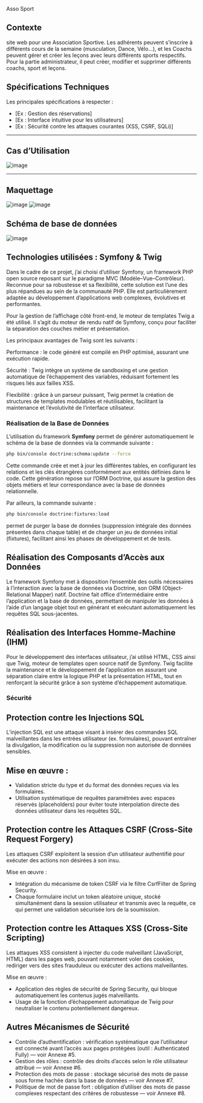 Asso Sport

## Contexte
site web pour
une Association Sportive. Les adhérents peuvent s’inscrire à différents cours de la semaine
(musculation, Dance, Vélo…), et les Coachs peuvent gérer et créer les leçons avec leurs
différents sports respectifs.
Pour la partie administrateur, il peut créer, modifier et supprimer différents coachs, sport et
leçons.

## Spécifications Techniques
Les principales spécifications à respecter :
- [Ex : Gestion des réservations]
- [Ex : Interface intuitive pour les utilisateurs]
- [Ex : Sécurité contre les attaques courantes (XSS, CSRF, SQLi)]

---

## Cas d’Utilisation
![image](https://github.com/user-attachments/assets/013368c1-1d5b-4027-b027-77102464c317)

---

## Maquettage
![image](https://github.com/user-attachments/assets/cba204ba-3f3e-4bf3-9fa1-f018ad038501)
![image](https://github.com/user-attachments/assets/ceb1c2da-c545-4726-b6b8-a9652be6d666)



## Schéma de base de données

![image](https://github.com/user-attachments/assets/2eab8b5f-dd76-43a3-9310-cd2f845ed256)


## Technologies utilisées : Symfony & Twig

Dans le cadre de ce projet, j’ai choisi d’utiliser Symfony, un framework PHP open source reposant sur le paradigme MVC (Modèle–Vue–Contrôleur). Reconnue pour sa robustesse et sa flexibilité, cette solution est l’une des plus répandues au sein de la communauté PHP. Elle est particulièrement adaptée au développement d’applications web complexes, évolutives et performantes.

Pour la gestion de l’affichage côté front-end, le moteur de templates Twig a été utilisé. Il s’agit du moteur de rendu natif de Symfony, conçu pour faciliter la séparation des couches métier et présentation.

Les principaux avantages de Twig sont les suivants :

Performance : le code généré est compilé en PHP optimisé, assurant une exécution rapide.

Sécurité : Twig intègre un système de sandboxing et une gestion automatique de l’échappement des variables, réduisant fortement les risques liés aux failles XSS.

Flexibilité : grâce à un parseur puissant, Twig permet la création de structures de templates modulables et réutilisables, facilitant la maintenance et l’évolutivité de l’interface utilisateur.

### Réalisation de la Base de Données

L’utilisation du framework **Symfony** permet de générer automatiquement le schéma de la base de données via la commande suivante :
```bash
php bin/console doctrine:schema:update --force
```
Cette commande crée et met à jour les différentes tables, en configurant les relations et les clés étrangères conformément aux entités définies dans le code. Cette génération repose sur l’ORM Doctrine, qui assure la gestion des objets métiers et leur correspondance avec la base de données relationnelle.

Par ailleurs, la commande suivante :
```bash
php bin/console doctrine:fixtures:load
```
permet de purger la base de données (suppression intégrale des données présentes dans chaque table) et de charger un jeu de données initial (fixtures), facilitant ainsi les phases de développement et de tests.


## Réalisation des Composants d’Accès aux Données
Le framework Symfony met à disposition l’ensemble des outils nécessaires à l’interaction avec la base de données via Doctrine, son ORM (Object-Relational Mapper) natif.
Doctrine fait office d’intermédiaire entre l’application et la base de données, permettant de manipuler les données à l’aide d’un langage objet tout en générant et exécutant automatiquement les requêtes SQL sous-jacentes.

## Réalisation des Interfaces Homme-Machine (IHM)
Pour le développement des interfaces utilisateur, j’ai utilisé HTML, CSS ainsi que Twig, moteur de templates open source natif de Symfony.
Twig facilite la maintenance et le développement de l’application en assurant une séparation claire entre la logique PHP et la présentation HTML, tout en renforçant la sécurité grâce à son système d’échappement automatique.


### Sécurité

## Protection contre les Injections SQL
L’injection SQL est une attaque visant à insérer des commandes SQL malveillantes dans les entrées utilisateur (ex. formulaires), pouvant entraîner la divulgation, la modification ou la suppression non autorisée de données sensibles.

## Mise en œuvre :
- Validation stricte du type et du format des données reçues via les formulaires.
- Utilisation systématique de requêtes paramétrées avec espaces réservés (placeholders) pour éviter toute interpolation directe des données utilisateur dans les requêtes SQL.

  

## Protection contre les Attaques CSRF (Cross-Site Request Forgery)
Les attaques CSRF exploitent la session d’un utilisateur authentifié pour exécuter des actions non désirées à son insu.

Mise en œuvre :
- Intégration du mécanisme de token CSRF via le filtre CsrfFilter de Spring Security.
- Chaque formulaire inclut un token aléatoire unique, stocké simultanément dans la session utilisateur et transmis avec la requête, ce qui permet une validation sécurisée lors de la soumission.

## Protection contre les Attaques XSS (Cross-Site Scripting)
Les attaques XSS consistent à injecter du code malveillant (JavaScript, HTML) dans les pages web, pouvant notamment voler des cookies, rediriger vers des sites frauduleux ou exécuter des actions malveillantes.

Mise en œuvre :
- Application des règles de sécurité de Spring Security, qui bloque automatiquement les contenus jugés malveillants.
- Usage de la fonction d’échappement automatique de Twig pour neutraliser le contenu potentiellement dangereux.

## Autres Mécanismes de Sécurité
- Contrôle d’authentification : vérification systématique que l’utilisateur est connecté avant l’accès aux pages protégées (outil : Authenticated Fully) — voir Annexe #5.
- Gestion des rôles : contrôle des droits d’accès selon le rôle utilisateur attribué — voir Annexe #6.
- Protection des mots de passe : stockage sécurisé des mots de passe sous forme hachée dans la base de données — voir Annexe #7.
- Politique de mot de passe fort : obligation d’utiliser des mots de passe complexes respectant des critères de robustesse — voir Annexe #8.




